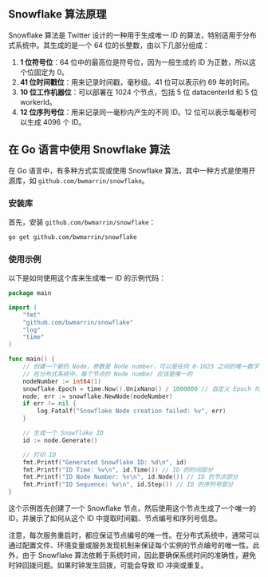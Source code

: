 ## Snowflake 算法原理

Snowflake 算法是 Twitter 设计的一种用于生成唯一 ID 的算法，特别适用于分布式系统中。其生成的是一个 64 位的长整数，由以下几部分组成：

1. **1 位符号位**：64 位中的最高位是符号位，因为一般生成的 ID 为正数，所以这个位固定为 0。
2. **41 位时间戳位**：用来记录时间戳，毫秒级。41 位可以表示约 69 年的时间。
3. **10 位工作机器位**：可以部署在 1024 个节点，包括 5 位 datacenterId 和 5 位 workerId。
4. **12 位序列号位**：用来记录同一毫秒内产生的不同 ID。12 位可以表示每毫秒可以生成 4096 个 ID。

## 在 Go 语言中使用 Snowflake 算法

在 Go 语言中，有多种方式实现或使用 Snowflake 算法，其中一种方式是使用开源库，如 `github.com/bwmarrin/snowflake`。

### 安装库

首先，安装 `github.com/bwmarrin/snowflake`：

```bash
go get github.com/bwmarrin/snowflake
```

### 使用示例

以下是如何使用这个库来生成唯一 ID 的示例代码：

```go
package main

import (
    "fmt"
    "github.com/bwmarrin/snowflake"
    "log"
    "time"
)

func main() {
    // 创建一个新的 Node，参数是 Node number，可以是任何 0-1023 之间的唯一数字
    // 在分布式系统中，每个节点的 Node number 应该是唯一的
    nodeNumber := int64(1)
    snowflake.Epoch = time.Now().UnixNano() / 1000000 // 自定义 Epoch 时间起点为当前时间
    node, err := snowflake.NewNode(nodeNumber)
    if err != nil {
        log.Fatalf("Snowflake Node creation failed: %v", err)
    }

    // 生成一个 Snowflake ID
    id := node.Generate()

    // 打印 ID
    fmt.Printf("Generated Snowflake ID: %d\n", id)
    fmt.Printf("ID Time: %v\n", id.Time()) // ID 的时间部分
    fmt.Printf("ID Node Number: %v\n", id.Node()) // ID 的节点部分
    fmt.Printf("ID Sequence: %v\n", id.Step()) // ID 的序列号部分
}
```

这个示例首先创建了一个 Snowflake 节点，然后使用这个节点生成了一个唯一的 ID，并展示了如何从这个 ID 中提取时间戳、节点编号和序列号信息。

注意，每次服务重启时，都应保证节点编号的唯一性。在分布式系统中，通常可以通过配置文件、环境变量或服务发现机制来保证每个实例的节点编号的唯一性。此外，由于 Snowflake 算法依赖于系统时间，因此要确保系统时间的准确性，避免时钟回拨问题。如果时钟发生回拨，可能会导致 ID 冲突或重复。

